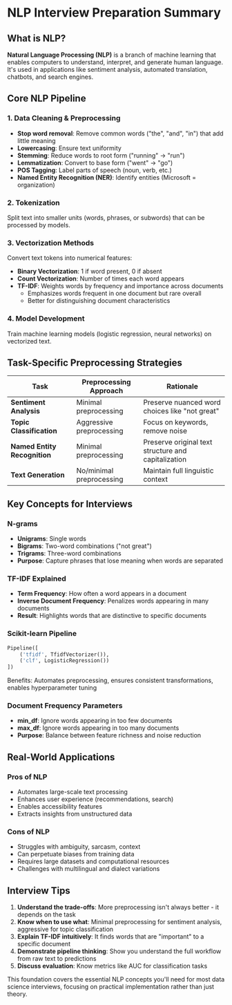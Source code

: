 # NLP Interview Preparation Summary

## What is NLP?
**Natural Language Processing (NLP)** is a branch of machine learning that enables computers to understand, interpret, and generate human language. It's used in applications like sentiment analysis, automated translation, chatbots, and search engines.

## Core NLP Pipeline

### 1. **Data Cleaning & Preprocessing**
- **Stop word removal**: Remove common words ("the", "and", "in") that add little meaning
- **Lowercasing**: Ensure text uniformity
- **Stemming**: Reduce words to root form ("running" → "run")
- **Lemmatization**: Convert to base form ("went" → "go")
- **POS Tagging**: Label parts of speech (noun, verb, etc.)
- **Named Entity Recognition (NER)**: Identify entities (Microsoft = organization)

### 2. **Tokenization**
Split text into smaller units (words, phrases, or subwords) that can be processed by models.

### 3. **Vectorization Methods**
Convert text tokens into numerical features:

- **Binary Vectorization**: 1 if word present, 0 if absent
- **Count Vectorization**: Number of times each word appears
- **TF-IDF**: Weights words by frequency and importance across documents
  - Emphasizes words frequent in one document but rare overall
  - Better for distinguishing document characteristics

### 4. **Model Development**
Train machine learning models (logistic regression, neural networks) on vectorized text.

## Task-Specific Preprocessing Strategies

| Task | Preprocessing Approach | Rationale |
|------|----------------------|-----------|
| **Sentiment Analysis** | Minimal preprocessing | Preserve nuanced word choices like "not great" |
| **Topic Classification** | Aggressive preprocessing | Focus on keywords, remove noise |
| **Named Entity Recognition** | Minimal preprocessing | Preserve original text structure and capitalization |
| **Text Generation** | No/minimal preprocessing | Maintain full linguistic context |

## Key Concepts for Interviews

### **N-grams**
- **Unigrams**: Single words
- **Bigrams**: Two-word combinations ("not great")
- **Trigrams**: Three-word combinations
- **Purpose**: Capture phrases that lose meaning when words are separated

### **TF-IDF Explained**
- **Term Frequency**: How often a word appears in a document
- **Inverse Document Frequency**: Penalizes words appearing in many documents
- **Result**: Highlights words that are distinctive to specific documents

### **Scikit-learn Pipeline**
```python
Pipeline([
    ('tfidf', TfidfVectorizer()),
    ('clf', LogisticRegression())
])
```
Benefits: Automates preprocessing, ensures consistent transformations, enables hyperparameter tuning

### **Document Frequency Parameters**
- **min_df**: Ignore words appearing in too few documents
- **max_df**: Ignore words appearing in too many documents
- **Purpose**: Balance between feature richness and noise reduction

## Real-World Applications

### **Pros of NLP**
- Automates large-scale text processing
- Enhances user experience (recommendations, search)
- Enables accessibility features
- Extracts insights from unstructured data

### **Cons of NLP**
- Struggles with ambiguity, sarcasm, context
- Can perpetuate biases from training data
- Requires large datasets and computational resources
- Challenges with multilingual and dialect variations

## Interview Tips

1. **Understand the trade-offs**: More preprocessing isn't always better - it depends on the task
2. **Know when to use what**: Minimal preprocessing for sentiment analysis, aggressive for topic classification
3. **Explain TF-IDF intuitively**: It finds words that are "important" to a specific document
4. **Demonstrate pipeline thinking**: Show you understand the full workflow from raw text to predictions
5. **Discuss evaluation**: Know metrics like AUC for classification tasks

This foundation covers the essential NLP concepts you'll need for most data science interviews, focusing on practical implementation rather than just theory.